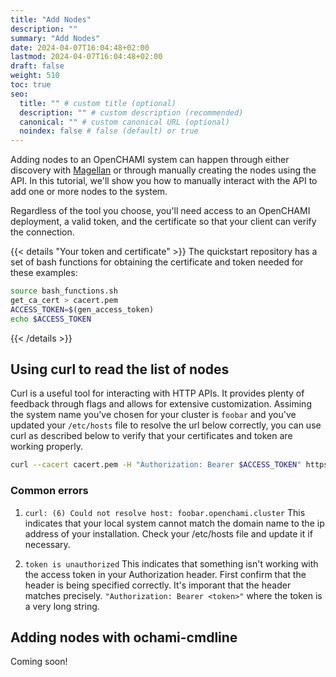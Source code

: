 ```yaml
---
title: "Add Nodes"
description: ""
summary: "Add Nodes"
date: 2024-04-07T16:04:48+02:00
lastmod: 2024-04-07T16:04:48+02:00
draft: false
weight: 510
toc: true
seo:
  title: "" # custom title (optional)
  description: "" # custom description (recommended)
  canonical: "" # custom canonical URL (optional)
  noindex: false # false (default) or true
---
```


Adding nodes to an OpenCHAMI system can happen through either discovery with [Magellan](/docs/software/magellan) or through manually creating the nodes using the API.  In this tutorial, we'll show you how to manually interact with the API to add one or more nodes to the system.

Regardless of the tool you choose, you'll need access to an OpenCHAMI deployment, a valid token, and the certificate so that your client can verify the connection.

{{< details "Your token and certificate" >}}
The quickstart repository has a set of bash functions for obtaining the certificate and token needed for these examples:
```bash
source bash_functions.sh
get_ca_cert > cacert.pem
ACCESS_TOKEN=$(gen_access_token)
echo $ACCESS_TOKEN
```
{{< /details >}}


## Using curl to read the list of nodes

Curl is a useful tool for interacting with HTTP APIs.  It provides plenty of feedback through flags and allows for extensive customization.  Assiming the system name you've chosen for your cluster is `foobar` and you've updated your `/etc/hosts` file to resolve the url below correctly, you can use curl as described below to verify that your certificates and token are working properly.

```bash
curl --cacert cacert.pem -H "Authorization: Bearer $ACCESS_TOKEN" https://foobar.openchami.cluster/hsm/v2/State/Components
```

### Common errors

1. `curl: (6) Could not resolve host: foobar.openchami.cluster`
    This indicates that your local system cannot match the domain name to the ip address of your installation.  Check your /etc/hosts file and update it if necessary.

1. `token is unauthorized`
   This indicates that something isn't working with the access token in your Authorization header.  First confirm that the header is being specified correctly.  It's imporant that the header matches precisely. `"Authorization: Bearer <token>"` where the token is a very long string.


 

## Adding nodes with ochami-cmdline

Coming soon!